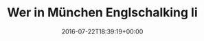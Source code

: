 ---
retweeted: false
source: <a href="http://twitter.com/download/android" rel="nofollow">Twitter for Android</a>
entities:
  hashtags:
  - text: offenetür
    indices:
    - '51'
    - '61'
  symbols: []
  user_mentions: []
  urls: []
display_text_range:
- '0'
- '61'
favorite_count: '5'
id_str: '756559264894840833'
truncated: false
retweet_count: '2'
id: '756559264894840833'
created_at: Fri Jul 22 18:39:19 +0000 2016
favorited: false
full_text: 'Wer in München Englschalking liegen geblieben ist: #offenetür'
lang: de
tags:
- offenetür
- pesos:twitter
date: '2016-07-22T18:39:19+00:00'
src: https://twitter.com/bascht/status/756559264894840833
original_url: https://twitter.com/bascht/status/756559264894840833
type: twitter_tweet
text: 'Wer in München Englschalking liegen geblieben ist: #offenetür'
title: Wer in München Englschalking li

---